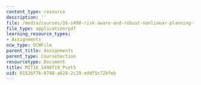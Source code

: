 ```yaml
---
content_type: resource
description: ''
file: /media/courses/16-s498-risk-aware-and-robust-nonlinear-planning-fall-2019/01526f7b0748a6282c29eddf5c72bfeb_MIT16_S498f19_Pset5.pdf
file_type: application/pdf
learning_resource_types:
- Assignments
ocw_type: OCWFile
parent_title: Assignments
parent_type: CourseSection
resourcetype: Document
title: MIT16_S498f19_Pset5
uid: 01526f7b-0748-a628-2c29-eddf5c72bfeb
---
```

